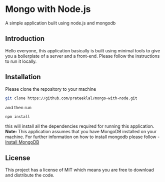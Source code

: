 # Mongo with Node.js

A simple application built using node.js and mongodb

## Introduction

Hello everyone, this application basically is built using minimal tools to give you a boilerplate of a server and a front-end. Please follow the instructions to run it locally.

## Installation

Please clone the repository to your machine
```bash
git clone https://github.com/prateeklal/mongo-with-node.git
```
and then run
```bash
npm install
```
this will install all the dependencies required for running this application.
**Note:** This application assumes that you have MongoDB installed on your machine. For further information on how to install mongodb please follow - [Install MongoDB](https://docs.mongodb.com/manual/installation/)

## License

This project has a license of MIT which means you are free to download and distribute the code.
